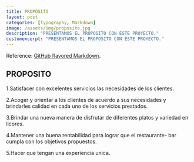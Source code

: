 ```yaml
---
title: PROPÓSITO
layout: post
categories: [Typography, Markdown]
image: /assets/img/proposito.jpg
description: "PRESENTAMOS EL PROPOSITO CON ESTE PROYECTO."
customexcerpt: "PRESENTAMOS EL PROPOSITO CON ESTE PROYECTO."
---
```

Reference: [GitHub flavored Markdown](https://help.github.com/en/github/writing-on-github).

## PROPOSITO

1.Satisfacer con excelentes servicios las necesidades de los clientes.

2.Acoger y orientar a los clientes de acuerdo a sus necesidades y brindarles calidad en cada uno
de los servicios prestados.

3.Brindar una nueva manera de disfrutar de diferentes platos y variedad en licores.

4.Mantener una buena rentabilidad para lograr que el restaurante- bar cumpla con los objetivos
propuestos.

5.Hacer que tengan una experiencia unica.

